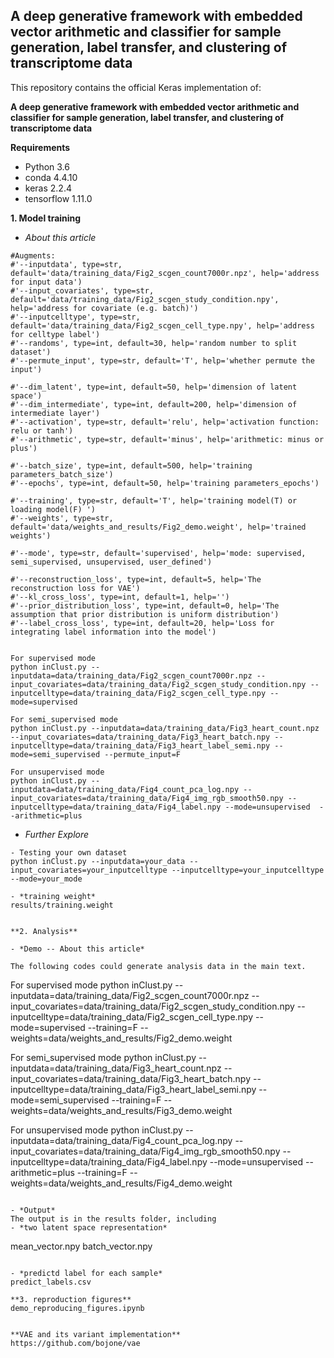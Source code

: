 ## A deep generative framework with embedded vector arithmetic and classifier for sample generation, label transfer, and clustering of transcriptome data

This repository contains the official Keras implementation of:

**A deep generative framework with embedded vector arithmetic and classifier for sample generation, label transfer, and clustering of transcriptome data**

**Requirements**
- Python 3.6
- conda 4.4.10
- keras 2.2.4
- tensorflow 1.11.0

**1. Model training**

- *About this article*
```
#Augments:
#'--inputdata', type=str, default='data/training_data/Fig2_scgen_count7000r.npz', help='address for input data')
#'--input_covariates', type=str, default='data/training_data/Fig2_scgen_study_condition.npy', help='address for covariate (e.g. batch)')
#'--inputcelltype', type=str, default='data/training_data/Fig2_scgen_cell_type.npy', help='address for celltype label')
#'--randoms', type=int, default=30, help='random number to split dataset')
#'--permute_input', type=str, default='T', help='whether permute the input')

#'--dim_latent', type=int, default=50, help='dimension of latent space')
#'--dim_intermediate', type=int, default=200, help='dimension of intermediate layer')
#'--activation', type=str, default='relu', help='activation function: relu or tanh')
#'--arithmetic', type=str, default='minus', help='arithmetic: minus or plus')

#'--batch_size', type=int, default=500, help='training parameters_batch_size')
#'--epochs', type=int, default=50, help='training parameters_epochs')

#'--training', type=str, default='T', help='training model(T) or loading model(F) ')
#'--weights', type=str, default='data/weights_and_results/Fig2_demo.weight', help='trained weights')

#'--mode', type=str, default='supervised', help='mode: supervised, semi_supervised, unsupervised, user_defined')

#'--reconstruction_loss', type=int, default=5, help='The reconstruction loss for VAE')
#'--kl_cross_loss', type=int, default=1, help='')
#'--prior_distribution_loss', type=int, default=0, help='The assumption that prior distribution is uniform distribution')
#'--label_cross_loss', type=int, default=20, help='Loss for integrating label information into the model')


For supervised mode
python inClust.py --inputdata=data/training_data/Fig2_scgen_count7000r.npz --input_covariates=data/training_data/Fig2_scgen_study_condition.npy --inputcelltype=data/training_data/Fig2_scgen_cell_type.npy --mode=supervised

For semi_supervised mode
python inClust.py --inputdata=data/training_data/Fig3_heart_count.npz --input_covariates=data/training_data/Fig3_heart_batch.npy --inputcelltype=data/training_data/Fig3_heart_label_semi.npy --mode=semi_supervised --permute_input=F

For unsupervised mode
python inClust.py --inputdata=data/training_data/Fig4_count_pca_log.npy --input_covariates=data/training_data/Fig4_img_rgb_smooth50.npy --inputcelltype=data/training_data/Fig4_label.npy --mode=unsupervised  --arithmetic=plus

```

- *Further Explore*
```
- Testing your own dataset
python inClust.py --inputdata=your_data --input_covariates=your_inputcelltype --inputcelltype=your_inputcelltype --mode=your_mode

- *training weight*
results/training.weight


**2. Analysis**

- *Demo -- About this article*

The following codes could generate analysis data in the main text.
```
For supervised mode
python inClust.py --inputdata=data/training_data/Fig2_scgen_count7000r.npz --input_covariates=data/training_data/Fig2_scgen_study_condition.npy --inputcelltype=data/training_data/Fig2_scgen_cell_type.npy --mode=supervised --training=F --weights=data/weights_and_results/Fig2_demo.weight

For semi_supervised mode
python inClust.py --inputdata=data/training_data/Fig3_heart_count.npz --input_covariates=data/training_data/Fig3_heart_batch.npy --inputcelltype=data/training_data/Fig3_heart_label_semi.npy --mode=semi_supervised --training=F --weights=data/weights_and_results/Fig3_demo.weight

For unsupervised mode
python inClust.py --inputdata=data/training_data/Fig4_count_pca_log.npy --input_covariates=data/training_data/Fig4_img_rgb_smooth50.npy --inputcelltype=data/training_data/Fig4_label.npy --mode=unsupervised  --arithmetic=plus --training=F --weights=data/weights_and_results/Fig4_demo.weight

```

- *Output*
The output is in the results folder, including
- *two latent space representation*
```
mean_vector.npy
batch_vector.npy
```

- *predictd label for each sample*
predict_labels.csv

**3. reproduction figures**
demo_reproducing_figures.ipynb


**VAE and its variant implementation**
https://github.com/bojone/vae